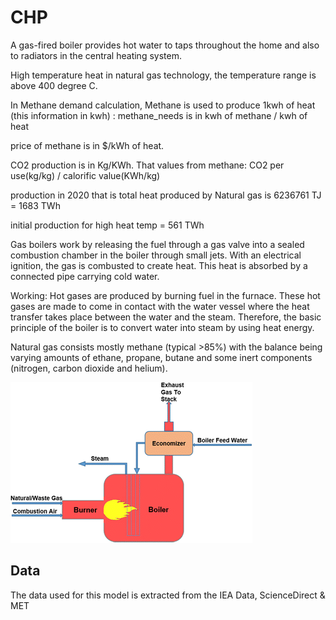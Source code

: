 # CHP

A gas-fired boiler provides hot water to taps throughout the home and also to radiators in the central heating system.

High temperature heat in natural gas technology, the temperature range is above 400 degree C.

In Methane demand calculation, Methane is used to produce 1kwh of heat (this information in kwh) : methane_needs is in
kwh of methane / kwh of heat

price of methane is in $/kWh of heat.

CO2 production is in Kg/KWh. That values from methane: CO2 per use(kg/kg) / calorific value(KWh/kg)

production in 2020 that is total heat produced by Natural gas is 6236761 TJ = 1683 TWh

initial production for high heat temp = 561 TWh

Gas boilers work by releasing the fuel through a gas valve into a sealed combustion chamber in the boiler through small
jets. With an electrical ignition, the gas is combusted to create heat. This heat is absorbed by a connected pipe
carrying cold water.

Working:
Hot gases are produced by burning fuel in the furnace. These hot gases are made to come in contact with the water vessel
where the heat transfer takes place between the water and the steam. Therefore, the basic principle of the boiler is to
convert water into steam by using heat energy.

Natural gas consists mostly methane (typical >85%) with the balance being varying amounts of ethane, propane, butane and
some inert components (nitrogen, carbon dioxide and helium).

![img_1.png](img_1.png)

## Data

The data used for this model is extracted from the IEA Data, ScienceDirect & MET

[^1]: [How Does a Gas Boiler Work – always70wade & IEA](https://always70wade.com/b/what-is-a-boiler-how-does-it-work#:~:text=Gas%20boilers%20work%20by%20releasing,connected%20pipe%20carrying%20cold%20water)

[^2]: [Natural Gas Boiler Overview - ScienceDirect](https://www.sciencedirect.com/topics/engineering/natural-gas-boiler)

[^3]: [About Natural Gas Process](https://www.innovativecombustion.com/natural-gas-fired-boilers/)

[^4]: [Natural Gas Model - ScienceDirect](https://www.sciencedirect.com/topics/engineering/natural-gas)

